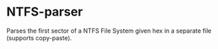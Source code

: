 # NTFS-parser
Parses the first sector of a NTFS File System given hex in a separate file (supports copy-paste).
